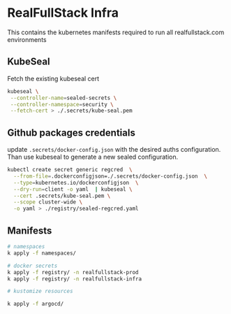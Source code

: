 # RealFullStack Infra

This contains the kubernetes manifests required to run all realfullstack.com environments



## KubeSeal

Fetch the existing kubeseal cert

```bash
kubeseal \
 --controller-name=sealed-secrets \
 --controller-namespace=security \
 --fetch-cert > ./.secrets/kube-seal.pem
```

## Github packages credentials

update `.secrets/docker-config.json` with the desired auths configuration.
Than use kubeseal to generate a new sealed configuration.

```bash
kubectl create secret generic regcred  \
  --from-file=.dockerconfigjson=./.secrets/docker-config.json  \
  --type=kubernetes.io/dockerconfigjson  \
  --dry-run=client -o yaml  | kubeseal \
  --cert .secrets/kube-seal.pem \
  --scope cluster-wide \
  -o yaml > ./registry/sealed-regcred.yaml
```



## Manifests

```bash
# namespaces
k apply -f namespaces/

# docker secrets
k apply -f registry/ -n realfullstack-prod
k apply -f registry/ -n realfullstack-infra

# kustomize resources

k apply -f argocd/

```